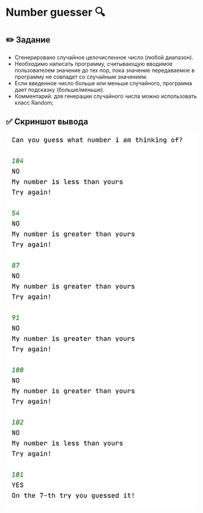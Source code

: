 # Number guesser :mag:
## :pencil2: Задание
 * Сгенерировано случайное целочисленное число (любой диапазон).
 * Необходимо написать программу, считывающую вводимое пользователем значение до тех пор,
    пока значение передаваемое в программу не совпадет со случайным значением.
 * Если введенное число больше или меньше случайного, программа дает подсказку (больше/меньше).
 * Комментарий: для генерации случайного числа можно использовать класс Random;
## :white_check_mark: Скриншот вывода 
![screenshot](https://github.com/k-allard/JavaSberITSchool/blob/main/Task00/task00.png)
